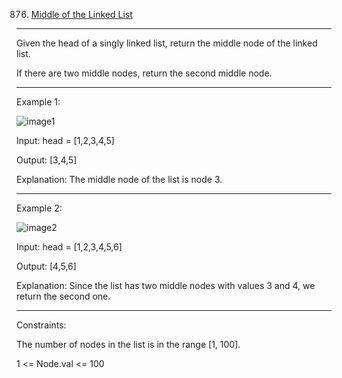 876. [Middle of the Linked List](https://leetcode.com/problems/middle-of-the-linked-list/)
***
Given the head of a singly linked list, return the middle node of the linked list.

If there are two middle nodes, return the second middle node.

 
***
Example 1:

![image1](https://assets.leetcode.com/uploads/2021/07/23/lc-midlist1.jpg)

Input: head = [1,2,3,4,5]

Output: [3,4,5]

Explanation: The middle node of the list is node 3.
***
Example 2:

![image2](https://assets.leetcode.com/uploads/2021/07/23/lc-midlist2.jpg)

Input: head = [1,2,3,4,5,6]

Output: [4,5,6]

Explanation: Since the list has two middle nodes with values 3 and 4, we return the second one.
**** 

Constraints:

The number of nodes in the list is in the range [1, 100].

1 <= Node.val <= 100